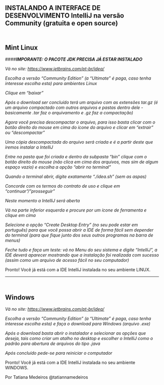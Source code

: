 ## INSTALANDO A INTERFACE DE DESENVOLVIMENTO IntelliJ na versão Community (gratuita e open source)
## <br>Mint Linux<br/>

####***IMPORANTE: O PACOTE JDK PRECISA JÁ ESTAR INSTALADO***

*Vá no site: https://www.jetbrains.com/pt-br/idea/*

*Escolha a versão “Community Edition” (a “Ultimate” é paga, caso tenha interesse escolha esta) para ambientes Linux*

*Clique em “baixar”*

*Após o download ser concluído terá um arquivo com as extensões tar.gz (é um arquivo compactado com outros arquivos e pastas dentro dele - basicamente .tar faz o arquivamento e .gz faz a compactação)*

*Agora você precisa descompactar o arquivo, para isso basta clicar com o botão direito do mouse em cima do ícone do arquivo e clicar em “extrair” ou “descompactar”*

*Uma cópia descompactada do arquivo será criada e é a partir deste que iremos instalar a IntelliJ*

*Entre na pasta que foi criada e dentro da subpasta “bin” clique com o botão direito do mouse (não clica em cima dos arquivos, mas sim de algum espaço vazio) e escolha a opção “abrir no terminal”*

*Quando o terminal abrir, digite exatamente “./idea.sh” (sem as aspas)*

*Concorde com os termos do contrato de uso e clique em “continuar”/”prosseguir”*

*Neste momento a IntelliJ será aberta*

*Vá na parte inferior esquerda e procure por um ícone de ferramenta e clique em cima*

*Selecione a opção “Create Desktop Entry” (no seu pode estar em português) para que você possa abrir a IDE de forma fácil sem depender do terminal (para que fique junto dos seus outros programas na barra de menus)*

*Feche tudo e faça um teste: vá no Menu do seu sistema e digite “IntelliJ”, a IDE deverá aparecer mostrando que a instalação foi realizada com sucesso (assim como um arquivo de acesso fácil no seu computador)*

Pronto! Você já está com a IDE IntelliJ instalada no seu ambiente LINUX.
__________________________________________________________________________

## <br>Windows<br/>

*Vá no site: https://www.jetbrains.com/pt-br/idea/*

*Escolha a versão “Community Edition” (a “Ultimate” é paga, caso tenha interesse escolha esta) e faça o download para Windows (arquivo .exe)*

*Após o download basta abrir o instalador e selecionar as opções que deseja, tais como criar um atalho no desktop e escolher o IntelliJ como o padrão para abertura de arquivos do tipo .java*

*Após concluído pede-se para reiniciar o computador*

Pronto! Você já está com a IDE IntelliJ instalada no seu ambiente WINDOWS.

Por Tatiana Medeiros
@tatiannamedeiros
